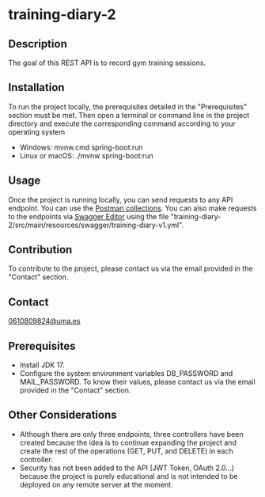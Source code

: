# training-diary-2

## Description
The goal of this REST API is to record gym training sessions.

## Installation
To run the project locally, the prerequisites detailed in the "Prerequisites" section must be met. Then open a terminal or command line in the project directory and execute the corresponding command according to your operating system
- Windows: mvnw.cmd spring-boot:run
- Linux or macOS: ./mvnw spring-boot:run

## Usage
Once the project is running locally, you can send requests to any API endpoint. You can use the [Postman collections](https://1drv.ms/u/c/34367cf4eb5bef5e/EZ5liB5ZdHNNrbvcSQNGy1UBuahdveazxtj0ng5wYZW2HA?e=lBwnfE). You can also make requests to the endpoints via [Swagger Editor](https://editor.swagger.io/) using the file "training-diary-2/src/main/resources/swagger/training-diary-v1.yml".  

## Contribution
To contribute to the project, please contact us via the email provided in the "Contact" section.  

## Contact
0610809824@uma.es

## Prerequisites
- Install JDK 17.
- Configure the system environment variables DB_PASSWORD and MAIL_PASSWORD. To know their values, please contact us via the email provided in the "Contact" section.

## Other Considerations
- Although there are only three endpoints, three controllers have been created because the idea is to continue expanding the project and create the rest of the operations (GET, PUT, and DELETE) in each controller.
- Security has not been added to the API (JWT Token, OAuth 2.0...) because the project is purely educational and is not intended to be deployed on any remote server at the moment.